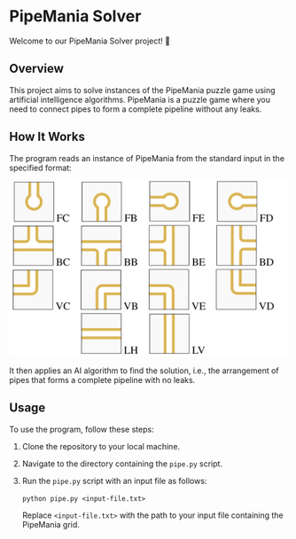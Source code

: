 # PipeMania Solver

Welcome to our PipeMania Solver project! 🚀

## Overview

This project aims to solve instances of the PipeMania puzzle game using artificial intelligence algorithms. PipeMania is a puzzle game where you need to connect pipes to form a complete pipeline without any leaks.

## How It Works

The program reads an instance of PipeMania from the standard input in the specified format:

![PipeMania Dictionary](dictionary.png)

It then applies an AI algorithm to find the solution, i.e., the arrangement of pipes that forms a complete pipeline with no leaks.

## Usage

To use the program, follow these steps:

1. Clone the repository to your local machine.
2. Navigate to the directory containing the `pipe.py` script.
3. Run the `pipe.py` script with an input file as follows:

   `python pipe.py <input-file.txt>`

   Replace `<input-file.txt>` with the path to your input file containing the PipeMania grid.

